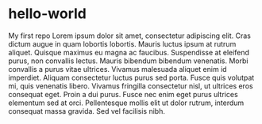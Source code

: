 # hello-world
My first repo
Lorem ipsum dolor sit amet, consectetur adipiscing elit. Cras dictum augue in quam lobortis lobortis. Mauris luctus ipsum at rutrum aliquet. Quisque maximus eu magna ac faucibus. Suspendisse at eleifend purus, non convallis lectus. Mauris bibendum bibendum venenatis. Morbi convallis a purus vitae ultrices. Vivamus malesuada aliquet enim id imperdiet. Aliquam consectetur luctus purus sed porta. Fusce quis volutpat mi, quis venenatis libero. Vivamus fringilla consectetur nisl, ut ultrices eros consequat eget. Proin a dui purus. Fusce nec enim eget purus ultrices elementum sed at orci. Pellentesque mollis elit ut dolor rutrum, interdum consequat massa gravida. Sed vel facilisis nibh.
